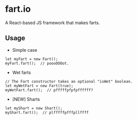 # fart.io
A React-based JS framework that makes farts.

## Usage

- Simple case

```
let myFart = new Fart();
myFart.fart();  // poooOOOot.
```

- Wet farts
 
```
// The Fart constructor takes an optional "isWet" boolean.
let myWetFart = new Fart(true);
myWetFart.fart();  // pfffffpfpfpffffff?
```

- [NEW] Sharts

```
let myShart = new Shart();
myShart.fart();  // plfffffpfffpllffff
```
